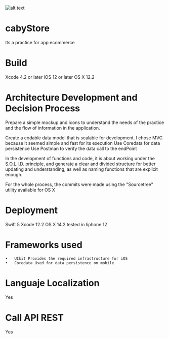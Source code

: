 ![alt text](http://url/to/cabifyCaptura.png)

# cabyStore
Its a practice for app ecommerce

# Build
Xcode 4.2 or later iOS 12 or later OS X 12.2

# Architecture Development and Decision Process
Prepare a simple mockup and icons to understand the needs of the practice and the flow of information in the application.

Create a codable data model that is scalable for development.
I chose MVC because it seemed simple and fast for its execution
Use Coredata for data persistence
Use Postman to verify the data call to the endPoint

In the development of functions and code, it is about working under the S.O.L.I.D. principle, and generate a clear and divided structure for better updating and understanding, as well as naming functions that are explicit enough.

For the whole process, the commits were made using the "Sourcetree" utility available for OS X

# Deployment
Swift 5 Xcode 12.2 OS X 14.2  tested in Iiphone 12


# Frameworks used
	•	UIkit Provides the required infrastructure for iOS
	•	Coredata Used for data persistence on mobile


# Languaje Localization
Yes

# Call API REST
Yes
